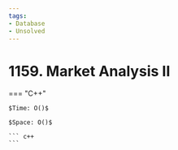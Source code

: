 ```yaml
---
tags:
- Database
- Unsolved
---
```



# 1159. Market Analysis II

=== "C++"

    $Time: O()$

    $Space: O()$

    ``` c++
    ```